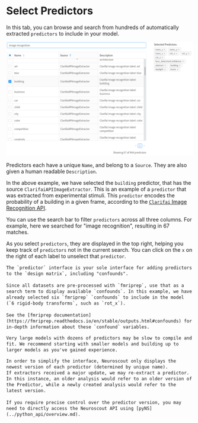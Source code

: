 # Select Predictors

In this tab, you can browse and search from hundreds of automatically extracted `predictors` to include in your model.

![Select predictors](img/predictors.png)

Predictors each have a unique `Name`, and belong to a `Source`. They are also given a human readable `Description`.

In the above example, we have selected the `building` predictor, that has the source `ClarifaiAPIImageExtractor`.
This is an example of a `predictor` that was extracted from experimental stimuli. This `predictor` encodes the probability of a building in a given frame, according to the [`Clarifai` Image Recognition API](https://www.clarifai.com/models/image-recognition-ai).

You can use the search bar to filter `predictors` across all three columns. For example, here we searched for "image recognition", resulting in 67 matches.

As you select `predictors`, they are displayed in the top right, helping you keep track of `predictors` not in the current search.
You can click on the `x` on the right of each label to unselect that `predictor`.

```{hint} Tip
The `predictor` interface is your sole interface for adding predictors to the `design matrix`, including "confounds".

Since all datasets are pre-processed with `fmriprep`, use that as a search term to display available `confounds`. In this example, we have already selected six `fmriprep` `confounds` to include in the model (`6 rigid-body transforms`, such as `rot_x`).

See the [fmriprep documentation](https://fmriprep.readthedocs.io/en/stable/outputs.html#confounds) for in-depth information about these `confound` variables.
```

```{warning} Danger
Very large models with dozens of predictors may be slow to compile and fit. We recommend starting with smaller models and building up to larger models as you've gained experience.
```

```{note} Note
In order to simplify the interface, Neuroscout only displays the newest version of each predictor (determined by unique name).
If extractors received a major update, we may re-extract a predictor. In this instance, an older analysis would refer to an older version of the Predictor, while a newly created analysis would refer to the latest version.

If you require precise control over the predictor version, you may need to directly access the Neuroscout API using [pyNS](../python_api/overview.md).
```
